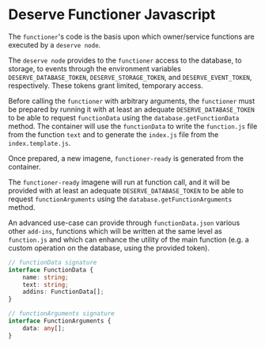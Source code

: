# Deserve Functioner Javascript


The `functioner`'s code is the basis upon which owner/service functions are executed by a `deserve node`.

The `deserve node` provides to the `functioner` access to the database, to storage, to events through the environment variables `DESERVE_DATABASE_TOKEN`, `DESERVE_STORAGE_TOKEN`, and `DESERVE_EVENT_TOKEN`, respectively. These tokens grant limited, temporary access.

Before calling the `functioner` with arbitrary arguments, the `functioner` must be prepared by running it with at least an adequate `DESERVE_DATABASE_TOKEN` to be able to request `functionData` using the `database.getFunctionData` method. The container will use the `functionData` to write the `function.js` file from the function `text` and to generate the `index.js` file from the `index.template.js`.

Once prepared, a new imagene, `functioner-ready` is generated from the container.

The `functioner-ready` imagene will run at function call, and it will be provided with at least an adequate `DESERVE_DATABASE_TOKEN` to be able to request `functionArguments` using the `database.getFunctionArguments` method.

An advanced use-case can provide through `functionData.json` various other `add-ins`, functions which will be written at the same level as `function.js` and which can enhance the utility of the main function (e.g. a custom operation on the database, using the provided token).



``` typescript
// functionData signature
interface FunctionData {
    name: string;
    text: string;
    addins: FunctionData[];
}
```

``` typescript
// functionArguments signature
interface FunctionArguments {
    data: any[];
}
```
